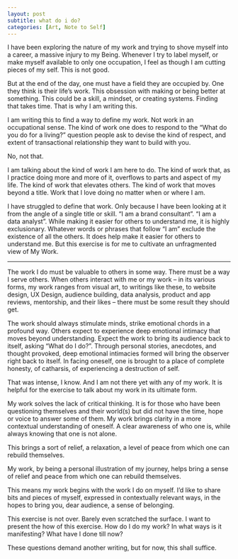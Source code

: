 ```yaml
---
layout: post
subtitle: what do i do?
categories: [Art, Note to Self]
---
```

I have been exploring the nature of my work and trying to shove myself into a career, a massive injury to my Being. Whenever I try to label myself, or make myself available to only one occupation, I feel as though I am cutting pieces of my self. This is not good.

But at the end of the day, one must have a field they are occupied by. One they think is their life’s work. This obsession with making or being better at something. This could be a skill, a mindset, or creating systems. Finding that takes time. That is why I am writing this.

I am writing this to find a way to define my work. Not work in an occupational sense. The kind of work one does to respond to the “What do you do for a living?” question people ask to devise the kind of respect, and extent of transactional relationship they want to build with you.

No, not that. 

I am talking about the kind of work I am here to do. The kind of work that, as I practice doing more and more of it, overflows to parts and aspect of my life. The kind of work that elevates others. The kind of work that moves beyond a title. Work that I love doing no matter when or where I am.

I have struggled to define that work. Only because I have been looking at it from the angle of a single title or skill. “I am a brand consultant”. “I am a data analyst”. While making it easier for others to understand me, it is highly exclusionary. Whatever words or phrases that follow “I am” exclude the existence of all the others. It does help make it easier for others to understand me. But this exercise is for me to cultivate an unfragmented view of My Work.

---

The work I do must be valuable to others in some way. There must be a way I serve others. When others interact with me or my work – in its various forms, my work ranges from visual art, to writings like these, to website design, UX Design, audience building, data analysis, product and app reviews, mentorship, and their likes – there must be some result they should get.

The work should always stimulate minds, strike emotional chords in a profound way. Others expect to experience deep emotional intimacy that moves beyond understanding. Expect the work to bring its audience back to itself, asking “What do I do?”. Through personal stories, anecdotes, and thought provoked, deep emotional intimacies formed will bring the observer right back to itself. In facing oneself, one is brought to a place of complete honesty, of catharsis, of experiencing a destruction of self. 

That was intense, I know. And I am not there yet with any of my work. It is helpful for the exercise to talk about my work in its ultimate form.

My work solves the lack of critical thinking. It is for those who have been questioning themselves and their world(s) but did not have the time, hope or voice to answer some of them. My work brings clarity in a more contextual understanding of oneself. A clear awareness of who one is, while always knowing that one is not alone.

This brings a sort of relief, a relaxation, a level of peace from which one can rebuild themselves.

My work, by being a personal illustration of my journey, helps bring a sense of relief and peace from which one can rebuild themselves.

This means my work begins with the work I do on myself. I’d like to share bits and pieces of myself, expressed in contextually relevant ways, in the hopes to bring you, dear audience, a sense of belonging.

This exercise is not over. Barely even scratched the surface. I want to present the how of this exercise. How do I do my work? In what ways is it manifesting? What have I done till now?

These questions demand another writing, but for now, this shall suffice.
